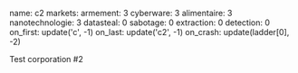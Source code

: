 name: c2
markets:
    armement: 3
    cyberware: 3
    alimentaire: 3
    nanotechnologie: 3
datasteal: 0
sabotage: 0
extraction: 0
detection: 0
on_first:
    update('c', -1)
on_last:
    update('c2', -1)
on_crash:
    update(ladder[0], -2)

Test corporation #2
